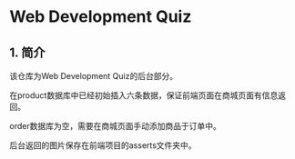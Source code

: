 # Web Development Quiz

## 1. 简介
该仓库为Web Development Quiz的后台部分。

在product数据库中已经初始插入六条数据，保证前端页面在商城页面有信息返回。

order数据库为空，需要在商城页面手动添加商品于订单中。

后台返回的图片保存在前端项目的asserts文件夹中。

